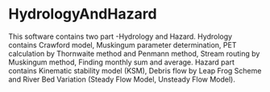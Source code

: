# HydrologyAndHazard
This software contains two part -Hydrology and Hazard. Hydrology contains Crawford model, Muskingum parameter determination, PET calculation by Thornwaite method and  Penmann method, Stream routing by Muskingum method, Finding monthly sum and average. Hazard part contains Kinematic stability model (KSM), Debris flow by Leap Frog Scheme and River Bed Variation (Steady Flow Model, Unsteady Flow Model).
